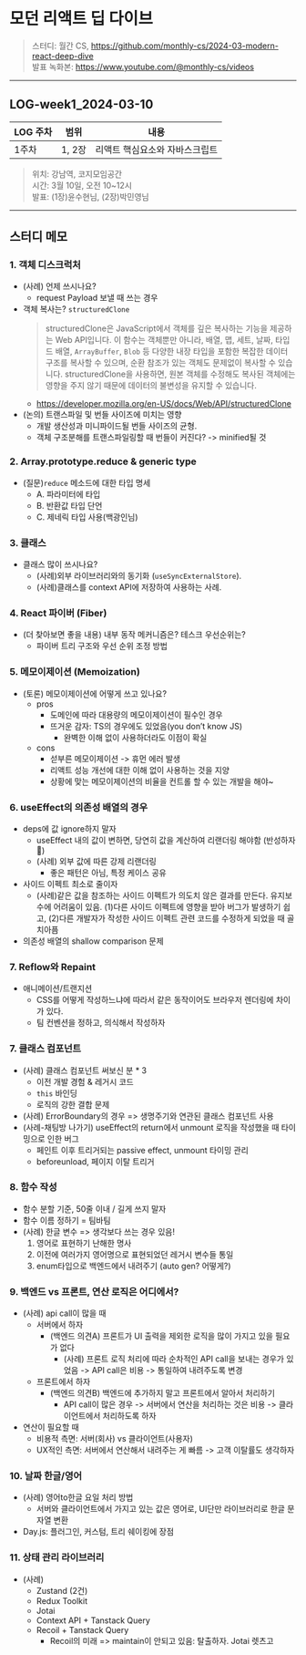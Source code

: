 # 모던 리액트 딥 다이브

> 스터디: 월간 CS, https://github.com/monthly-cs/2024-03-modern-react-deep-dive  
> 발표 녹화본: https://www.youtube.com/@monthly-cs/videos

---

## LOG-week1_2024-03-10

| LOG 주차 | 범위   | 내용                           |
| -------- | ------ | ------------------------------ |
| 1주차    | 1, 2장 | 리액트 핵심요소와 자바스크립트 |

> 위치: 강남역, 코지모임공간  
> 시간: 3월 10일, 오전 10~12시  
> 발표: (1장)윤수현님, (2장)박민영님

---

## 스터디 메모

### 1. **객체 디스크럭처**

- (사례) 언제 쓰시나요?
  - request Payload 보낼 때 쓰는 경우
- 객체 복사는? `structuredClone`
  > structuredClone은 JavaScript에서 객체를 깊은 복사하는 기능을 제공하는 Web API입니다. 이 함수는 객체뿐만 아니라, 배열, 맵, 세트, 날짜, 타입드 배열, `ArrayBuffer`, `Blob` 등 다양한 내장 타입을 포함한 복잡한 데이터 구조를 복사할 수 있으며, 순환 참조가 있는 객체도 문제없이 복사할 수 있습니다. structuredClone을 사용하면, 원본 객체를 수정해도 복사된 객체에는 영향을 주지 않기 때문에 데이터의 불변성을 유지할 수 있습니다.
  - https://developer.mozilla.org/en-US/docs/Web/API/structuredClone
- (논의) 트랜스파일 및 번들 사이즈에 미치는 영향
  - 개발 생산성과 미니파이드될 번들 사이즈의 균형.
  - 객체 구조분해를 트랜스파일링할 때 번들이 커진다? -> minified될 것

### 2. **Array.prototype.reduce & generic type**

- (질문)`reduce` 메소드에 대한 타입 명세
  - A. 파라미터에 타입
  - B. 반환값 타입 단언
  - C. 제네릭 타입 사용(백광인님)

### **3. 클래스**

- 클래스 많이 쓰시나요?
  - (사례)외부 라이브러리와의 동기화 (`useSyncExternalStore`).
  - (사례)클래스를 context API에 저장하여 사용하는 사례.

### 4. **React 파이버 (Fiber)**

- (더 찾아보면 좋을 내용) 내부 동작 메커니즘은? 테스크 우선순위는?
  - 파이버 트리 구조와 우선 순위 조정 방법

### 5. **메모이제이션 (Memoization)**

- (토론) 메모이제이션에 어떻게 쓰고 있나요?
  - pros
    - 도메인에 따라 대용량의 메모이제이션이 필수인 경우
    - 뜨거운 감자: TS의 경우에도 있었음(you don’t know JS)
      - 완벽한 이해 없이 사용하더라도 이점이 확실
  - cons
    - 섣부른 메모이제이션 -> 휴먼 에러 발생
    - 리액트 성능 개선에 대한 이해 없이 사용하는 것을 지양
    - 상황에 맞는 메모이제이션의 비율을 컨트롤 할 수 있는 개발을 해야~

### 6. useEffect의 의존성 배열의 경우

- deps에 값 ignore하지 말자
  - useEffect 내의 값이 변하면, 당연히 값을 계산하여 리랜더링 해야함 (반성하자🥺)
  - (사례) 외부 값에 따른 강제 리랜더링
    - 좋은 패턴은 아님, 특정 케이스 공유
- 사이드 이펙트 최소로 줄이자
  - (사례)같은 값을 참조하는 사이드 이펙트가 의도치 않은 결과를 만든다. 유지보수에 어려움이 있음. (1)다른 사이드 이펙트에 영향을 받아 버그가 발생하기 쉽고, (2)다른 개발자가 작성한 사이드 이펙트 관련 코드를 수정하게 되었을 때 골치아픔
- 의존성 배열의 shallow comparison 문제

### 7. **Reflow와 Repaint**

- 애니메이션/트랜지션
  - CSS를 어떻게 작성하느냐에 따라서 같은 동작이어도 브라우저 렌더링에 차이가 있다.
  - 팀 컨벤션을 정하고, 의식해서 작성하자

### 7. **클래스 컴포넌트**

- (사례) 클래스 컴포넌트 써보신 분 \* 3
  - 이전 개발 경험 & 레거시 코드
  - `this` 바인딩
  - 로직의 강한 결합 문제
- (사례) ErrorBoundary의 경우 => 생명주기와 연관된 클래스 컴포넌트 사용
- (사례-채팅방 나가기) useEffect의 return에서 unmount 로직을 작성했을 때 타이밍으로 인한 버그
  - 페인트 이후 트리거되는 passive effect, unmount 타이밍 관리
  - beforeunload, 페이지 이탈 트리거

### 8. **함수 작성**

- 함수 분할 기준, 50줄 이내 / 길게 쓰지 말자
- 함수 이름 정하기 = 팀바팀
- (사례) 한글 변수 => 생각보다 쓰는 경우 있음!
  1. 영어로 표현하기 난해한 명사
  2. 이전에 여러가지 영어명으로 표현되었던 레거시 변수들 통일
  3. enum타입으로 백엔드에서 내려주기 (auto gen? 어떻게?)

### 9. **백엔드 vs 프론트, 연산 로직은 어디에서?**

- (사례) api call이 많을 때
  - 서버에서 하자
    - (백엔드 의견A) 프론트가 UI 출력을 제외한 로직을 많이 가지고 있을 필요가 없다
      - (사례) 프론트 로직 처리에 따라 순차적인 API call을 보내는 경우가 있었음 -> API call은 비용 -> 통일하여 내려주도록 변경
  - 프론트에서 하자
    - (백엔드 의견B) 백엔드에 추가하지 말고 프론트에서 알아서 처리하기
      - API call이 많은 경우 -> 서버에서 연산을 처리하는 것은 비용 -> 클라이언트에서 처리하도록 하자
- 연산이 필요할 때
  - 비용적 측면: 서버(회사) vs 클라이언트(사용자)
  - UX적인 측면: 서버에서 연산해서 내려주는 게 빠름 -> 고객 이탈률도 생각하자

### 10. **날짜 한글/영어**

- (사례) 영어to한글 요일 처리 방법
  - 서버와 클라이언트에서 가지고 있는 값은 영어로, UI단만 라이브러리로 한글 문자열 변환
- Day.js: 플러그인, 커스텀, 트리 쉐이킹에 장점

### 11. **상태 관리 라이브러리**

- (사례)
  - Zustand (2건)
  - Redux Toolkit
  - Jotai
  - Context API + Tanstack Query
  - Recoil + Tanstack Query
    - Recoil의 미래 => maintain이 안되고 있음: 탈출하자. Jotai 렛츠고
